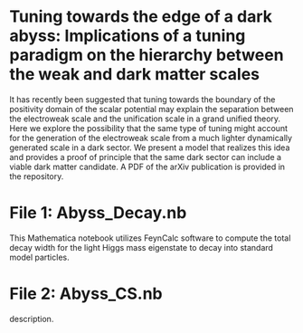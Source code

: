 # Tuning towards the edge of a dark abyss: Implications of a tuning paradigm on the hierarchy between the weak and dark matter scales
It has recently been suggested that tuning towards the boundary of the positivity domain of the scalar potential may explain the separation between the electroweak scale and the unification scale in a grand unified theory. Here we explore the possibility that the same type of tuning might account for the generation of the electroweak scale from a much lighter dynamically generated scale in a dark sector. We present a model that realizes this idea and provides a proof of principle that the same dark sector can include a viable dark matter candidate. A PDF of the arXiv publication is provided in the repository.
# File 1: Abyss_Decay.nb
This Mathematica notebook utilizes FeynCalc software to compute the total decay width for the light Higgs mass eigenstate to decay into standard model particles.
# File 2: Abyss_CS.nb
description.
